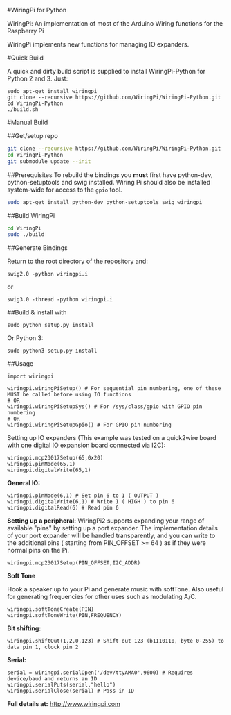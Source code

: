 #WiringPi for Python

WiringPi: An implementation of most of the Arduino Wiring
	functions for the Raspberry Pi

WiringPi implements new functions for managing IO expanders.

#Quick Build

A quick and dirty build script is supplied to install WiringPi-Python for Python 2 and 3. Just:

```
sudo apt-get install wiringpi
git clone --recursive https://github.com/WiringPi/WiringPi-Python.git
cd WiringPi-Python
./build.sh
```

#Manual Build

##Get/setup repo
```bash
git clone --recursive https://github.com/WiringPi/WiringPi-Python.git
cd WiringPi-Python
git submodule update --init
```

##Prerequisites
To rebuild the bindings
you **must** first have python-dev, python-setuptools and swig installed. Wiring Pi should also be installed system-wide
for access to the `gpio` tool.
```bash
sudo apt-get install python-dev python-setuptools swig wiringpi
```

##Build WiringPi
```bash
cd WiringPi
sudo ./build
```

##Generate Bindings

Return to the root directory of the repository and:

`swig2.0 -python wiringpi.i`

or

`swig3.0 -thread -python wiringpi.i`

##Build & install with

`sudo python setup.py install`

Or Python 3:

`sudo python3 setup.py install`

##Usage

	import wiringpi
	
	wiringpi.wiringPiSetup() # For sequential pin numbering, one of these MUST be called before using IO functions
	# OR
	wiringpi.wiringPiSetupSys() # For /sys/class/gpio with GPIO pin numbering
	# OR
	wiringpi.wiringPiSetupGpio() # For GPIO pin numbering


Setting up IO expanders (This example was tested on a quick2wire board with one digital IO expansion board connected via I2C):

	wiringpi.mcp23017Setup(65,0x20)
	wiringpi.pinMode(65,1)
	wiringpi.digitalWrite(65,1)

**General IO:**

	wiringpi.pinMode(6,1) # Set pin 6 to 1 ( OUTPUT )
	wiringpi.digitalWrite(6,1) # Write 1 ( HIGH ) to pin 6
	wiringpi.digitalRead(6) # Read pin 6

**Setting up a peripheral:**
WiringPi2 supports expanding your range of available "pins" by setting up a port expander. The implementation details of
your port expander will be handled transparently, and you can write to the additional pins ( starting from PIN_OFFSET >= 64 )
as if they were normal pins on the Pi.

	wiringpi.mcp23017Setup(PIN_OFFSET,I2C_ADDR)

**Soft Tone**

Hook a speaker up to your Pi and generate music with softTone. Also useful for generating frequencies for other uses such as modulating A/C.

	wiringpi.softToneCreate(PIN)
	wiringpi.softToneWrite(PIN,FREQUENCY)

**Bit shifting:**

	wiringpi.shiftOut(1,2,0,123) # Shift out 123 (b1110110, byte 0-255) to data pin 1, clock pin 2

**Serial:**

	serial = wiringpi.serialOpen('/dev/ttyAMA0',9600) # Requires device/baud and returns an ID
	wiringpi.serialPuts(serial,"hello")
	wiringpi.serialClose(serial) # Pass in ID

**Full details at:**
http://www.wiringpi.com
